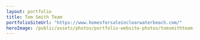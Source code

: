 ```yaml
---
layout: portfolio
title: Tom Smith Team
portfolioSiteUrl: "https://www.homesforsaleinclearwaterbeach.com/"
heroImage: /public/assets/photos/portfolio-website-photos/tomsmithteam-scr.png
---
```

